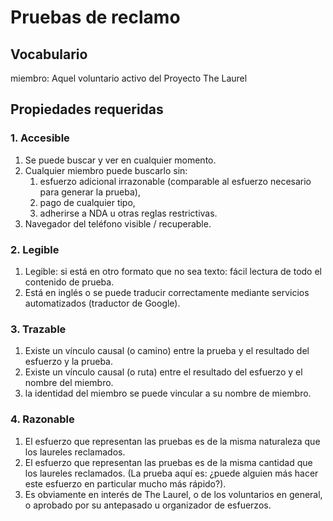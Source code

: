 # Pruebas de reclamo
## Vocabulario
miembro: Aquel voluntario activo del Proyecto The Laurel

## Propiedades requeridas
### 1. Accesible
1. Se puede buscar y ver en cualquier momento.
1. Cualquier miembro puede buscarlo sin:
    1. esfuerzo adicional irrazonable (comparable al esfuerzo necesario para generar la prueba),
    1. pago de cualquier tipo,
    1. adherirse a NDA u otras reglas restrictivas.
1. Navegador del teléfono visible / recuperable.
### 2. Legible
1. Legible: si está en otro formato que no sea texto: fácil lectura de todo el contenido de prueba.
1. Está en inglés o se puede traducir correctamente mediante servicios automatizados (traductor de Google).
### 3. Trazable
1. Existe un vínculo causal (o camino) entre la prueba y el resultado del esfuerzo y la prueba.
1. Existe un vínculo causal (o ruta) entre el resultado del esfuerzo y el nombre del miembro.
1. la identidad del miembro se puede vincular a su nombre de miembro.
### 4. Razonable
1. El esfuerzo que representan las pruebas es de la misma naturaleza que los laureles reclamados.
1. El esfuerzo que representan las pruebas es de la misma cantidad que los laureles reclamados. (La prueba aquí es: ¿puede alguien más hacer este esfuerzo en particular mucho más rápido?).
1. Es obviamente en interés de The Laurel, o de los voluntarios en general, o aprobado por su antepasado u organizador de esfuerzos.
